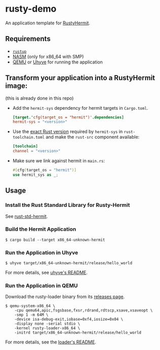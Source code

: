 # rusty-demo

An application template for [RustyHermit](https://github.com/hermitcore/rusty-hermit).


## Requirements

* [`rustup`](https://www.rust-lang.org/tools/install)
* [NASM](https://nasm.us/) (only for x86_64 with SMP)
* [QEMU](https://www.qemu.org/) or [Uhyve](https://github.com/hermitcore/uhyve) for running the application


## Transform your application into a RustyHermit image:

(this is already done in this repo)

*   Add the `hermit-sys` dependency for hermit targets in `Cargo.toml`.

    ```toml
    [target.'cfg(target_os = "hermit")'.dependencies]
    hermit-sys = "<version>"
    ```

*   Use the [exact Rust version] required by `hermit-sys` in `rust-toolchain.toml` and make the `rust-src` component available:

    [exact Rust version]: rust-toolchain.toml#L2

    ```toml
    [toolchain]
    channel = "<version>"
    ```

*   Make sure we link against hermit in `main.rs`:

    ```rust
    #[cfg(target_os = "hermit")]
    use hermit_sys as _;
    ```


## Usage

### Install the Rust Standard Library for Rusty-Hermit

See [rust-std-hermit](https://github.com/hermitcore/rust-std-hermit).

### Build the Hermit Application

``` 
$ cargo build --target x86_64-unknown-hermit
```


### Run the Application in Uhyve

```
$ uhyve target/x86_64-unknown-hermit/release/hello_world
```

For more details, see [uhyve's README](https://github.com/hermitcore/uhyve/blob/master/README.md).


### Run the Application in QEMU

Download the rusty-loader binary from its [releases page](https://github.com/hermitcore/rusty-loader/releases).

```
$ qemu-system-x86_64 \
    -cpu qemu64,apic,fsgsbase,fxsr,rdrand,rdtscp,xsave,xsaveopt \
    -smp 1 -m 64M \
    -device isa-debug-exit,iobase=0xf4,iosize=0x04 \
    -display none -serial stdio \
    -kernel rusty-loader-x86_64 \
    -initrd target/x86_64-unknown-hermit/release/hello_world
```

For more details, see the [loader's README](https://github.com/hermitcore/rusty-loader/blob/master/README.md).

